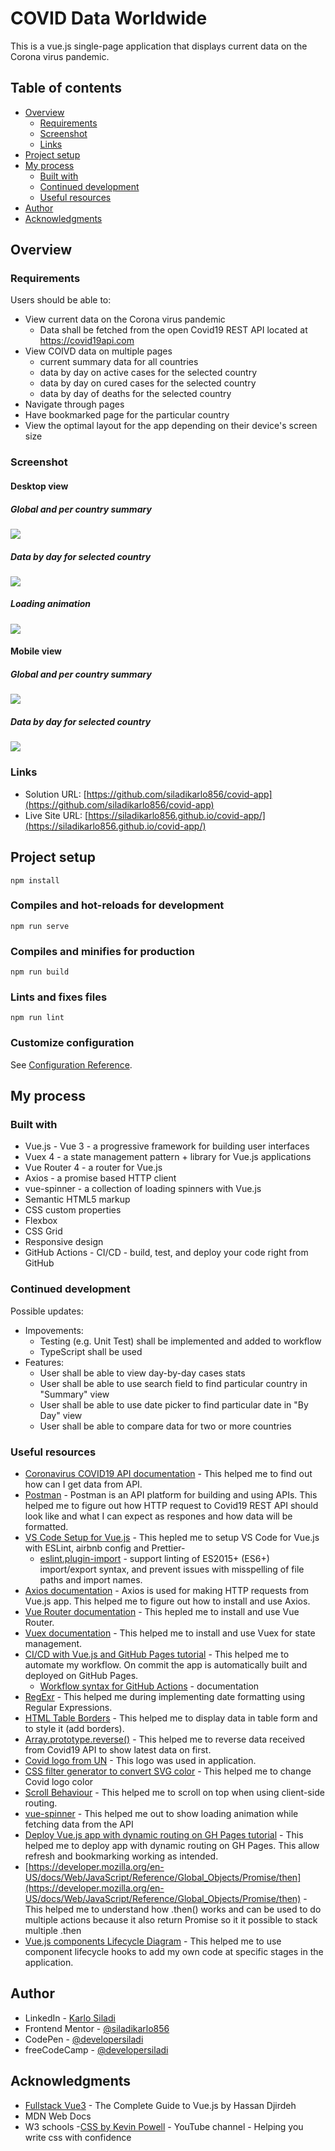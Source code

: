 # COVID Data Worldwide

This is a vue.js single-page application that displays current data on the Corona virus pandemic.

## Table of contents

- [Overview](#overview)
  - [Requirements](#requirements)
  - [Screenshot](#screenshot)
  - [Links](#links)
- [Project setup](#project-setup)
- [My process](#my-process)
  - [Built with](#built-with)
  - [Continued development](#continued-development)
  - [Useful resources](#useful-resources)
- [Author](#author)
- [Acknowledgments](#acknowledgments)

## Overview

### Requirements

Users should be able to:

- View current data on the Corona virus pandemic
  - Data shall be fetched from the open Covid19 REST API located at https://covid19api.com
- View COIVD data on multiple pages
  - current summary data for all countries
  - data by day on active cases for the selected country
  - data by day on cured cases for the selected country
  - data by day of deaths for the selected country
- Navigate through pages
- Have bookmarked page for the particular country
- View the optimal layout for the app depending on their device's screen size

### Screenshot

#### Desktop view

##### Global and per country summary

![](./screenshots/screenshot-desktop-view-1.png)

##### Data by day for selected country

![](./screenshots/screenshot-desktop-view-2.png)

##### Loading animation

![](./screenshots/screenshot-desktop-view-3.png)

#### Mobile view

##### Global and per country summary

![](./screenshots/screenshot-mobile-view-1.png)

##### Data by day for selected country

![](./screenshots/screenshot-mobile-view-2.png)

### Links

- Solution URL: [https://github.com/siladikarlo856/covid-app](https://github.com/siladikarlo856/covid-app)
- Live Site URL: [https://siladikarlo856.github.io/covid-app/](https://siladikarlo856.github.io/covid-app/)

## Project setup

```
npm install
```

### Compiles and hot-reloads for development

```
npm run serve
```

### Compiles and minifies for production

```
npm run build
```

### Lints and fixes files

```
npm run lint
```

### Customize configuration

See [Configuration Reference](https://cli.vuejs.org/config/).

## My process

### Built with

- Vue.js - Vue 3 - a progressive framework for building user interfaces
- Vuex 4 - a state management pattern + library for Vue.js applications
- Vue Router 4 - a router for Vue.js
- Axios - a promise based HTTP client
- vue-spinner - a collection of loading spinners with Vue.js
- Semantic HTML5 markup
- CSS custom properties
- Flexbox
- CSS Grid
- Responsive design
- GitHub Actions - CI/CD - build, test, and deploy your code right from GitHub

### Continued development

Possible updates:

- Impovements:
  - Testing (e.g. Unit Test) shall be implemented and added to workflow
  - TypeScript shall be used
- Features:
  - User shall be able to view day-by-day cases stats
  - User shall be able to use search field to find particular country in "Summary" view
  - User shall be able to use date picker to find particular date in "By Day" view
  - User shall be able to compare data for two or more countries

### Useful resources

- [Coronavirus COVID19 API documentation](https://documenter.getpostman.com/view/10808728/SzS8rjbc#d0ca988a-ac5f-4d30-ab64-b188e45149e4) - This helped me to find out how can I get data from API.
- [Postman](https://www.postman.com/) - Postman is an API platform for building and using APIs. This helped me to figure out how HTTP request to Covid19 REST API should look like and what I can expect as respones and how data will be formatted.
- [VS Code Setup for Vue.js](https://willyadrianp.medium.com/vs-code-setup-for-vue-js-with-eslint-airbnb-config-and-prettier-1ddc3fa14eb9) - This hepled me to setup VS Code for Vue.js with ESLint, airbnb config and Prettier-
  - [eslint.plugin-import](https://github.com/import-js/eslint-plugin-import) - support linting of ES2015+ (ES6+) import/export syntax, and prevent issues with misspelling of file paths and import names.
- [Axios documentation](https://axios-http.com/docs/intro) - Axios is used for making HTTP requests from Vue.js app. This helped me to figure out how to install and use Axios.
- [Vue Router documentation](https://next.router.vuejs.org/) - This hepled me to install and use Vue Router.
- [Vuex documentation](https://next.vuex.vuejs.org/) - This helped me to install and use Vuex for state management.
- [CI/CD with Vue.js and GitHub Pages tutorial](https://medium.com/@taverasady/how-to-use-ci-cd-for-vue-js-github-pages-605bbcf1dfdd) - This helped me to automate my workflow. On commit the app is automatically built and deployed on GitHub Pages.
  - [Workflow syntax for GitHub Actions](https://docs.github.com/en/actions/learn-github-actions/workflow-syntax-for-github-actions#jobsjob_idstepsrun) - documentation
- [RegExr](https://regexr.com/) - This helped me during implementing date formatting using Regular Expressions.
- [HTML Table Borders](https://www.w3schools.com/html/html_table_borders.asp) - This helped me to display data in table form and to style it (add borders).
- [Array.prototype.reverse()](https://developer.mozilla.org/en-US/docs/Web/JavaScript/Reference/Global_Objects/Array/reverse) - This helped me to reverse data received from Covid19 API to show latest data on first.
- [Covid logo from UN](https://www.un.org/sites/un2.un.org/files/covid-19.svg) - This logo was used in application.
- [CSS filter generator to convert SVG color](https://codepen.io/sosuke/pen/Pjoqqp) - This helped me to change Covid logo color
- [Scroll Behaviour](https://next.router.vuejs.org/guide/advanced/scroll-behavior.html) - This helped me to scroll on top when using client-side routing.
- [vue-spinner](http://greyby.github.io/vue-spinner/?ref=madewithvuejs.com) - This helped me out to show loading animation while fetching data from the API
- [Deploy Vue.js app with dynamic routing on GH Pages tutorial](https://huishun.medium.com/how-to-deploy-a-vue-js-application-with-dynamic-routing-on-github-pages-3d36f4644e54) - This helped me to deploy app with dynamic routing on GH Pages. This allow refresh and bookmarking working as intended.
- [https://developer.mozilla.org/en-US/docs/Web/JavaScript/Reference/Global_Objects/Promise/then](https://developer.mozilla.org/en-US/docs/Web/JavaScript/Reference/Global_Objects/Promise/then) - This helped me to understand how .then() works and can be used to do multiple actions because it also return Promise so it it possible to stack multiple .then
- [Vue.js components Lifecycle Diagram](https://v3.vuejs.org/guide/instance.html#lifecycle-hooks) - This helped me to use component lifecycle hooks to add my own code at specific stages in the application.

## Author

- LinkedIn - [Karlo Siladi](https://www.linkedin.com/in/karlosiladi/)
- Frontend Mentor - [@siladikarlo856](https://www.frontendmentor.io/profile/siladikarlo856)
- CodePen - [@developersiladi](https://codepen.io/developersiladi/)
- freeCodeCamp - [@developersiladi](https://www.freecodecamp.org/developersiladi)

## Acknowledgments

- [Fullstack Vue3](https://www.newline.co/vue) - The Complete Guide to Vue.js by Hassan Djirdeh
- MDN Web Docs
- W3 schools -[CSS by Kevin Powell](https://www.youtube.com/kevinpowell) - YouTube channel - Helping you write css with confidence
